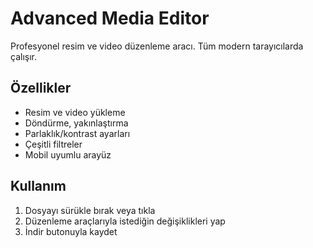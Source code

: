 # Advanced Media Editor

Profesyonel resim ve video düzenleme aracı. Tüm modern tarayıcılarda çalışır.

## Özellikler
- Resim ve video yükleme
- Döndürme, yakınlaştırma
- Parlaklık/kontrast ayarları
- Çeşitli filtreler
- Mobil uyumlu arayüz

## Kullanım
1. Dosyayı sürükle bırak veya tıkla
2. Düzenleme araçlarıyla istediğin değişiklikleri yap
3. İndir butonuyla kaydet
